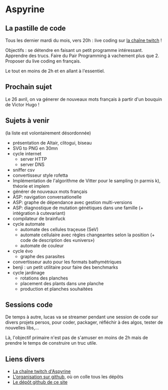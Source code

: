 # Aspyrine

## La pastille de code

Tous les dernier mardi du mois, vers 20h : live coding sur [la chaîne twitch](https://www.twitch.tv/aspyrinepastilledecode) !

Objectifs : se détendre en faisant un petit programme intéressant. Apprendre des trucs. Faire du Pair Programming à vachement plus que 2. Proposer du live coding en français.

Le tout en moins de 2h et en allant à l'essentiel.



## Prochain sujet

Le 26 avril, on va génerer de nouveaux mots français à partir d'un bouquin de Victor Hugo !



## Sujets à venir
(la liste est volontairement désordonnée)

- présentation de Altair, clitogui, biseau
- SVG to PNG en 30mn
- cycle internet
    - server HTTP
    - server DNS
- sniffer csv
- convertisseur style rofetta
- Implémentation de l'algorithme de Vitter pour le sampling (n parmis k), théorie et implem
- générer de nouveaux mots français
- ASP: navigation conversationelle
- ASP: graphe de dépendance avec gestion multi-versions
- ASP: diagnostique de mutation génétiques dans une famille (+ intégration à cutevariant)
- compilateur de brainfuck
- cycle automate
   - automate des cellules traçeuse (SeV)
   - automate cellulaire avec règles changeantes selon la position (+ code de description des «univers»)
   - automate de couleur
- cycle évo
   - graphe des parasites
- convertisseur auto pour les formats bathymétriques
- benji : un petit utilitaire pour faire des benchmarks
- cycle jardinage
  - rotations des planches
  - placement des plants dans une planche
  - production et planches souhaitées



<!-- ## Sujets déjà traités -->


## Sessions code

De temps à autre, lucas va se streamer pendant une session de code sur divers projets persos,
pour coder, packager, réfléchir à des algos, tester de nouvelles libs,…

Là, l'objectif primaire n'est pas de s'amuser en moins de 2h mais de prendre le temps de construire un truc utile.

<!-- ### Sessions passées -->



## Liens divers

- [La chaîne twitch d'Aspyrine](https://www.twitch.tv/aspyrinepastilledecode)
- [L'organisation sur github](https://github.com/PastilleAspyrine), où on colle tous les dépôts
- [Le dépôt github de ce site](https://github.com/PastilleAspyrine/website)

